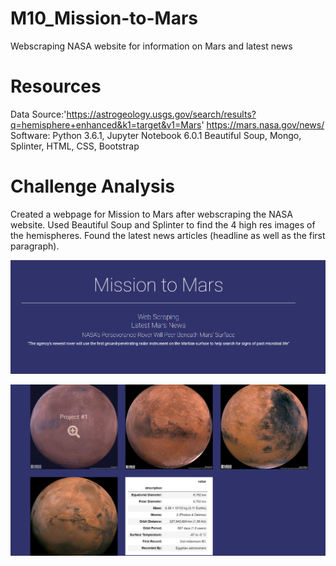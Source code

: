 # M10_Mission-to-Mars
Webscraping NASA website for information on Mars and latest news

# Resources

Data Source:'https://astrogeology.usgs.gov/search/results?q=hemisphere+enhanced&k1=target&v1=Mars'
https://mars.nasa.gov/news/
Software: Python 3.6.1, Jupyter Notebook 6.0.1
Beautiful Soup, Mongo, Splinter, HTML, CSS, Bootstrap

# Challenge Analysis

Created a webpage for Mission to Mars after webscraping the NASA website.
Used Beautiful Soup and Splinter to find the 4 high res images of the hemispheres.
Found the latest news articles (headline as well as the first paragraph). 


![mission_to_mars_web1](https://github.com/shumeiberk/M10_Mission-to-Mars/blob/master/mission_to_mars_web1.PNG)

![mission_to_mars_web2](https://github.com/shumeiberk/M10_Mission-to-Mars/blob/master/mission_to_mars_web2.PNG)

